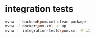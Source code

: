 # integration tests 

```bash
mvnw -f backend\pom.xml clean package 
mvnw -f docker\pom.xml -P up
mvnw -f integration-tests\pom.xml -P it
```

